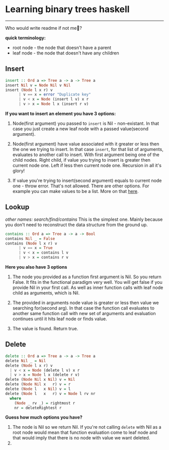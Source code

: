 # Learning binary trees haskell
---

Who would write readme if not me:deciduous_tree:?

**quick terminology:**
- root node - the node that doesn't have a parent
- leaf node - the node that doesn't have any children


## Insert

```haskell
insert :: Ord a => Tree a -> a -> Tree a
insert Nil v = Node Nil v Nil
insert (Node l x r) v
      | v == x = error "Duplicate key"
      | v < x = Node (insert l v) x r
      | v > x = Node l x (insert r v)
```
**If you want to insert an element you have 3 options:**
1. Node(first argument) you passed to `insert` is Nil - non-existant.
In that case you just create a new leaf node with a passed value(second argument).

2. Node(first argument) have value associated with it greater or less then the one we trying to insert.
In that case `insert`, for that list of arguments, evaluates to another call to insert. With first argument being one of the child nodes. Right child, if value you trying to insert is greater then current node one. Left if less then current node one. Recursion in all it's glory!

3. If value you're trying to insert(second argument) equals to current node one - throw error. That's not allowed. There are other options. For example you can make values to be a list.
More on that [here](https://stackoverflow.com/questions/300935/are-duplicate-keys-allowed-in-the-definition-of-binary-search-trees).


## Lookup
*other names: search/find/contains*
This is the simplest one. Mainly because you don't need to reconstruct the data structure from the ground up.

```haskell
contains :: Ord a => Tree a -> a -> Bool
contains Nil _ = False
contains (Node l x r) v
      | v == x = True
      | v < x = contains l v
      | v > x = contains r v
```
**Here you also have 3 options**
1. The node you provided as a function first argument is Nil. So you return False. It fits in the functional paradigm very well. You will get false if you provide Nil in your first call. As well as inner function calls with leaf node child as arguments, which is Nil.

2. The provided in arguments node value is greater or less then value we searching for(second arg). In that case the function call evaluates to another same function call with new set of arguments and evaluation continues until it hits leaf node or finds value.

3. The value is found. Return true.


## Delete

```haskell
delete :: Ord a => Tree a -> a -> Tree a
delete Nil _ = Nil
delete (Node l x r) v
  | v < x = Node (delete l v) x r
  | v > x = Node l x (delete r v)
delete (Node Nil x Nil) v = Nil
delete (Node Nil x   r) v = r
delete (Node l   x Nil) v = l
delete (Node l   x   r) v = Node l rv nr
  where
    (Node _ rv _) = rightmost r
    nr = deleteRightest r
```
**Guess how much options you have?**
1. The node is Nil so we return Nil. If you're not calling `delete` with Nil as a root node would mean that function evaluation come to leaf node and that would imply that there is no node with value we want deleted.
2. 

